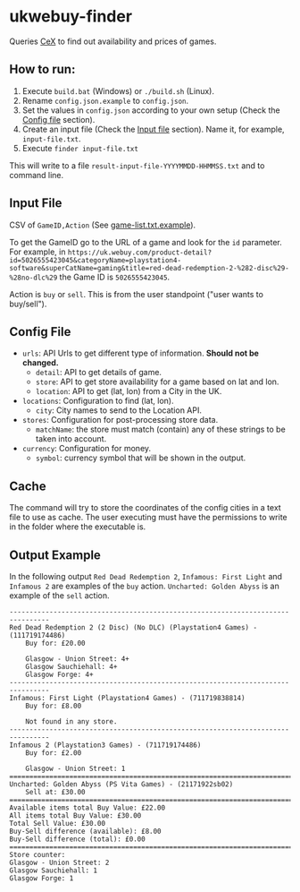 # ukwebuy-finder

Queries [CeX](https://uk.webuy.com/) to find out availability and prices of games.

## How to run:

1. Execute `build.bat` (Windows) or `./build.sh` (Linux).
2. Rename `config.json.example` to `config.json`.
3. Set the values in `config.json` according to your own setup (Check the [Config file](#config-file) section).
4. Create an input file (Check the [Input file](#input-file) section). Name it, for example, `input-file.txt`.
5. Execute `finder input-file.txt`

This will write to a file `result-input-file-YYYYMMDD-HHMMSS.txt` and to command line.

## Input File

CSV of `GameID,Action` (See [game-list.txt.example](https://github.com/fkandus/ukwebuy-finder/blob/master/game-list.txt.example)).

To get the GameID go to the URL of a game and look for the `id` parameter.
For example, in `https://uk.webuy.com/product-detail?id=5026555423045&categoryName=playstation4-software&superCatName=gaming&title=red-dead-redemption-2-%282-disc%29-%28no-dlc%29` the Game ID is `5026555423045`.

Action is `buy` or `sell`. This is from the user standpoint ("user wants to buy/sell").

## Config File

-   `urls`: API Urls to get different type of information. **Should not be changed.**
    -   `detail`: API to get details of game.
    -   `store`: API to get store availability for a game based on lat and lon.
    -   `location`: API to get (lat, lon) from a City in the UK.
-   `locations`: Configuration to find (lat, lon).
    -   `city`: City names to send to the Location API.
-   `stores`: Configuration for post-processing store data.
    -   `matchName`: the store must match (contain) any of these strings to be taken into account.
-   `currency`: Configuration for money.
    -   `symbol`: currency symbol that will be shown in the output.

## Cache

The command will try to store the coordinates of the config cities in a text file to use as cache. The user executing must have the permissions to write in the folder where the executable is.

## Output Example

In the following output `Red Dead Redemption 2`, `Infamous: First Light` and `Infamous 2` are examples of the `buy` action. `Uncharted: Golden Abyss` is an example of the `sell` action.

```
--------------------------------------------------------------------------------
Red Dead Redemption 2 (2 Disc) (No DLC) (Playstation4 Games) - (111719174486)
    Buy for: £20.00

    Glasgow - Union Street: 4+
    Glasgow Sauchiehall: 4+
    Glasgow Forge: 4+
--------------------------------------------------------------------------------
Infamous: First Light (Playstation4 Games) - (711719838814)
    Buy for: £8.00

    Not found in any store.
--------------------------------------------------------------------------------
Infamous 2 (Playstation3 Games) - (711719174486)
    Buy for: £2.00

    Glasgow - Union Street: 1
================================================================================
Uncharted: Golden Abyss (PS Vita Games) - (21171922sb02)
    Sell at: £30.00
================================================================================
Available items total Buy Value: £22.00
All items total Buy Value: £30.00
Total Sell Value: £30.00
Buy-Sell difference (available): £8.00
Buy-Sell difference (total): £0.00
================================================================================
Store counter:
Glasgow - Union Street: 2
Glasgow Sauchiehall: 1
Glasgow Forge: 1
```
